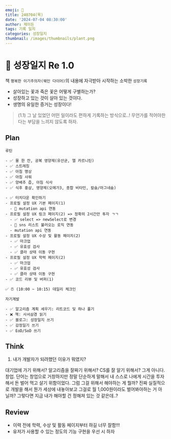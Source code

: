 ```yaml
---
emoji: 🌱
title: 240704(목)
date: '2024-07-04 08:30:00'
author: 제이든
tags: 기록 일지
categories: 성장일지
thumbnail: /images/thumbnails/plant.png
---
```


# 🌱 성장일지 Re 1.0

책 `행복한 이기주의자(웨인 다이어)`의 내용에 자극받아 시작하는 소박한 `성장기록`

- 살아있는 꽃과 죽은 꽃은 어떻게 구별하는가?
- 성장하고 있는 것이 살아 있는 것이다.
- 생명의 유일한 증거는 성장이다!

> (1.1) 그 날 있었던 어떤 일이라도 편하게 기록하는 방식으로..! 무언가를 적어야한다는 부담을 느끼지 않도록 하자.

## Plan

```plaintext
루틴

- ✅ 물 한 잔, 공복 영양제(유산균, 엘 카르니틴)
- ✅ 스트레칭
- ✅ 아침 명상
- ✅ 아침 샤워
- ✅ 양배추 즙, 아침 식사
- ✅ 식후 홍삼, 영양제(오메가3, 종합 비타민, 칼슘/마그네슘)

- ✅ 터치다운 확인하기
- 프로필 설정 UX 기본 페이지(1)
  - 🌱 mutation api 연동
- 프로필 설정 UX 링크 페이지(2) => 정확히 2시간만 투자 ㄱㄱ
  - ✅ select => newSelect로 변경
  - 🌱 sns 리스트 불러오는 로직 연동
  - mutation api 연동
- 프로필 설정 UX 수상 및 활동 페이지(2)
  - ✅ 마크업
  - ✅ 유효성 검사
  - ✅ 클라 상태 이동 구현
- 프로필 설정 UX 학력 페이지(2)
  - ✅ 마크업
  - ✅ 유효성 검사
  - ✅ 클라 상태 이동 구현
- ✅ 코드 리뷰 및 버퍼(1)

✅ ⏰ (10:00 ~ 10:15) 데일리 체크인

자기계발

- ✅ 알고리즘 계획 세우기: 리트코드 및 하나 풀기
- ❌ 책: 사서삼경 읽기
- ✅ 블로그: 성장일지 쓰기
- ✅ 감정일기 쓰기
- ✅ EoD/SoD 쓰기
```

## Think

1. 내가 개발자가 되려했던 이유가 뭐였지?

대기업에 가기 위해서? 알고리즘을 잘짜기 위해서? CS를 잘 알기 위해서? 그게 아니다. 창업. 단어는 창업으로 거창하지만 정말 단순하게 말해서 내 스스로 나에게 시간을 투자해서 돈 벌어 먹고 살기 위함이었다. 그럼 그걸 위해서 해야하는 게 뭘까? 진짜 실질적으로 개발을 해서 뭔가 세상에 내놓아보고 그걸로 월 1,000원이라도 벌어봐야하는 거 아닐까? 그렇다면 지금 내가 해야할 건 정해져 있는 것 같은데..?

## Review

- 이력 전에 학력, 수상 및 활동 페이지부터 하길 너무 잘함!!!
- 유저가 사용할 수 있는 정도의 기능 구현을 우선 시 하자
